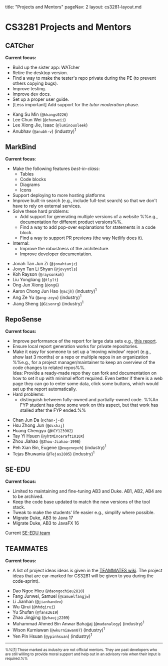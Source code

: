 <frontmatter>
title: "Projects and Mentors"
pageNav: 2
layout: cs3281-layout.md
</frontmatter>

# CS3281 Projects and Mentors

## CATCher

**Current focus:**
* Build up the sister app: WATcher
* Retire the desktop version.
* Find a way to make the tester's repo private during the PE (to prevent others copying bugs).
* Improve testing.
* Improve dev docs.
* Set up a proper user guide.
* [Less important] Add support for the _tutor moderation_ phase.

<box header="Mentors">

* Kang Su Min (`@kkangs0226`)
* Lee Chun Wei (`@chunweii`)
* Lee Xiong Jie, Isaac (`@luminousleek`)
* Anubhav (`@anubh-v`) (industry)<sup>1</sup>
</box>

## MarkBind

**Current focus**:
* Make the following features _best-in-class_:
  * Tables
  * Code blocks
  * Diagrams
  * Icons
* Support deploying to more hosting platforms
* Improve built-in search (e.g., include full-text search) so that we don't have to rely on external services.
* Solve these hard problems:
  * Add support for generating multiple versions of a website %%e.g., documentation for different product versions%%.
  * Find a way to add pop-over explanations for statements in a code block.
  * Find a way to support PR previews (the way Netlify does it).
* Internal:
  * Improve the robustness of the architecture.
  * Improve developer documentation.

<box header="Mentors">

* Jonah Tan Jun Zi (`@jonahtanjz`)
* Jovyn Tan Li Shyan (`@jovyntls`)
* Koh Rayson (`@raysonkoh`)
* Liu Yongliang (`@tlylt`)
* Ong Jun Xiong (`@ong6`)
* Aaron Chong Jun Hao (`@acjh`) (industry)<sup>1</sup>
* Ang Ze Yu (`@ang-zeyu`) (industry)<sup>1</sup>
* Jiang Sheng (`@Gisonrg`) (industry)<sup>1</sup>
</box>

## RepoSense

**Current focus:**
* Improve performance of the report for large data sets e.g., [this report](https://nus-cs2103-ay2021s1.github.io/tp-dashboard/#breakdown=true).
* Ensure local report generation works for private repositories.
* Make it easy for someone to set up a 'moving window' report (e.g., show last 3 months) or a repo or multiple repos in an organization %%e.g., for a project manager/maintainer to keep an overview of the code changes to related repos%%.<br>
  Idea: Provide a ready-made repo they can fork and documentation on how to set it up with minimal effort required. Even better if there is a web page they can go to enter some data, click some buttons, which would set up the report automatically.
* Hard problems:
  * distinguish between <tooltip content="code touched only by one person">fully-owned</tooltip> and <tooltip content="code written by someone else but taken over by this author">partially-owned</tooltip> code. %%An FYP student has done some work on this aspect, but that work has stalled after the FYP ended.%%

<box header="Mentors">

* Chan Jun Da (`@chan-j-d`)
* Hsu Zhong Jun (`@dcshzj`)
* Huang Chengyu (`@HCY123902`)
* Tay Yi Hsuen (`@yhtMinceraft1010X`)
* Zhou Jiahao (`@Zhou-Jiahao-1998`)
* Peh Xian Bin, Eugene (`@eugenepeh`) (industry)<sup>1</sup>
* Tejas Bhuwania (`@Tejas2805`) (industry)<sup>1</sup>
</box>

## SE-EDU

**Current focus:**
* Limited to maintaining and fine-tuning AB3 and Duke. AB1, AB2, AB4 are to be archived.
* Keep the code base updated to match the new versions of the tool stack.
* Tweak to make the students' life easier e.g., simplify where possible.
* Migrate Duke, AB3 to Java 17
* Migrate Duke, AB3 to JavaFX 16
<box header="Mentors">

Current [SE-EDU team](https://se-education.org/docs/team.html)
</box>

## TEAMMATES

**Current focus:**
* A list of project ideas ideas is given in the [TEAMMATES wiki](https://github.com/TEAMMATES/teammates/wiki). The project ideas that are ear-marked for CS3281 will be given to you during the code-sprint).

<box header="Mentors">

* Dao Ngoc Hieu (`@daongochieu2810`)
* Fang Junwei, Samuel (`@samuelfangjw`)
* Li Jianhan (`@jianhandev`)
* Wu Qirui (`@hhdqirui`)
* Yu Shufan (`@fans2619`)
* Zhao Jingjing (`@zhaojj2209`)
* Muhammad Ahmed Bin Anwar Bahajjaj (`@madanalogy`) (industry)<sup>1</sup>
* Wison Kurniawan (`@wkurniawan07`) (industry)<sup>1</sup>
* Yen Pin Hsuan (`@ypinhsuan`) (industry)<sup>1</sup>
</box>

---

<small>%%[1] Those marked as _industry_ are not official mentors. They are past developers who are still willing to provide moral support and help out in an advisory role when their input is required.%%</small>


